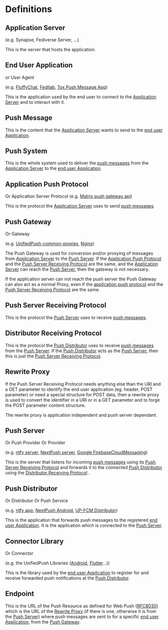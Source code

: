 # Definitions

## Application Server

(e.g. Synapse, Fediverse Server, ...)

This is the server that hosts the application.

## End User Application
or User Agent

(e.g. [FluffyChat](https://fluffychat.im/), [Fedilab](https://fedilab.app/), [Tox Push Message App](https://github.com/zoff99/tox_push_msg_app))

This is the application used by the end user to connect to the [Application Server](#application-server) and to interact with it.

## Push Message

This is the content that the [Application Server](#application-server)
wants to send to the [end user Application](#end-user-application).

## Push System

This is the whole system used to deliver the [push messages](#push-message)
from the [Application Server](#application-server)
to the [end user Application](#end-user-application).

## Application Push Protocol

Or Application Server Protocol
(e.g. [Matrix push gateway api](https://spec.matrix.org/unstable/push-gateway-api/))

This is the protocol the [Application Server](#application-server) uses to send [push messages](#push-message).

## Push Gateway

Or Gateway

(e.g. [UnifiedPush-common-proxies](https://codeberg.org/UnifiedPush/common-proxies), [Nginx](https://codeberg.org/UnifiedPush/contrib/blob/main/gateways/matrix.md#nginx))

The Push Gateway is used for conversion and/or proxying of messages from [Application Server](#application-server) to the [Push Server](#push-server).
If the [Application Push Protocol](#application-push-protocol) and the [Push Server Receiving Protocol](#push-server-receiving-protocol) are the same, and the [Application Server](#application-server) can reach the [Push Server](#push-server), then the gateway is not necessary.

If the application server can not reach the push server the Push Gateway can also act as a normal Proxy, even if the [application push protocol](#application-push-protocol) and the [Push Server Receiving Protocol](#push-server-receiving-protocol) are the same.

## Push Server Receiving Protocol

This is the protocol the [Push Server](#push-server) uses to receive [push messages](#push-message).

## Distributor Receiving Protocol

This is the protocol the [Push Distributor](#push-distributor)
uses to receive [push messages](#push-message) from the [Push Server](#push-server).
If the [Push Distributor](#push-distributor)
acts as the [Push Server](#push-server),
then this is just the [Push Server Receiving Protocol](#push-server-receiving-protocol).

## Rewrite Proxy

If the Push Server Receiving Protocol needs anything else than the URI and a GET parameter to identify the end user application (eg. header, POST parameter) or need a special structure for POST data, then a rewrite proxy is used to convert the identifier in a URI or in a GET parameter and to forge the POST parameter content structure.

The rewrite proxy is application independent and push server dependant.

## Push Server

Or Push Provider
Or Provider

(e.g. [ntfy server](https://ntfy.sh/), [NextPush server](https://codeberg.org/NextPush/uppush), [Google FirebaseCloudMessaging](https://firebase.google.com/docs/cloud-messaging/))

This is the server that listens for incoming [push messages](#push-message) using its [Push Server Receiving Protocol](#push-server-receiving-protocol) and forwards it to the connected [Push Distributor](#push-distributor) using the [Distributor Receiving Protocol](#distributor-receiving-protocol) .

## Push Distributor

Or Distributor
Or Push Service

(e.g. [ntfy app](https://ntfy.sh), [NextPush Android](https://codeberg.org/NextPush/nextpush-android), [UP-FCM Distributor](https://codeberg.org/UnifiedPush/fcm-distributor))

This is the application that forwards push messages to the registered [end user Application](#end-user-application). It is the application which is connected to the [Push Server](#push-server).

## Connector Library

Or Connector

(e.g. the UnifiedPush Libraries ([Android](https://codeberg.org/UnifiedPush/android-connector), [Flutter](https://codeberg.org/UnifiedPush/flutter-connector)...))

This is the library used by the [end user Application](#end-user-application) to register for and receive forwarded push notifications at the [Push Distributor](#push-distributor).

## Endpoint

This is the URL of the Push Resource as defined for Web Push ([RFC8030](https://www.rfc-editor.org/rfc/rfc8030#section-2)) which is the URL of the [Rewrite Proxy](#rewrite-proxy) (if there is one, otherwise it is from the [Push Server](#push-server)) where push messages are sent to for a specific [end user Application](#end-user-application), from the [Push Gateway](#push-gateway).
